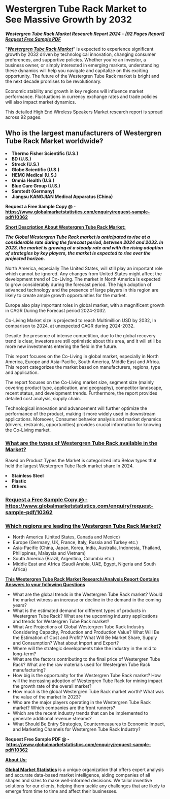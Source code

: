 <h1>Westergren Tube Rack Market to See Massive Growth by 2032</h1><p><em><strong>Westergren Tube Rack Market Research Report 2024</strong></em>&nbsp;-&nbsp;<em><strong>[92 Pages Report] </strong></em><em><strong><a href="https://www.globalmarketstatistics.com/enquiry/request-sample-pdf/10362">Request Free Sample PDF</a></strong></em></p><p>"<a style="font-style: italic; font-weight: bold;" href="https://www.globalmarketstatistics.com/market-reports/westergren-tube-rack-market-10362">Westergren Tube Rack Market</a>" is expected to experience significant growth by 2032 driven by technological innovation, changing consumer preferences, and supportive policies. Whether you're an investor, a business owner, or simply interested in emerging markets, understanding these dynamics will help you navigate and capitalize on this exciting opportunity. The future of the&nbsp;Westergren Tube Rack market is bright and the next decade promises to be revolutionary.</p><p>Economic stability and growth in key regions will influence market performance. Fluctuations in currency exchange rates and trade policies will also impact market dynamics.</p><p>This detailed&nbsp;High End Wireless Speakers Market research report is spread across 92 pages.</p><h2><strong>Who is the largest manufacturers of Westergren Tube Rack Market worldwide?</strong></h2><p><strong><li>Thermo Fisher Scientific (U.S.)<li>BD (U.S.)<li>Streck (U.S.)<li>Globe Scientific (U.S.)<li>HEMC Medical (U.S.)<li>Omnia Health (U.S.)<li>Blue Care Group (U.S.)<li>Sarstedt (Germany)<li>Jiangsu KANGJIAN Medical Apparatus (China)</strong></p><p><strong>Request a Free Sample Copy @ - <a href="https://www.globalmarketstatistics.com/enquiry/request-sample-pdf/10362">https://www.globalmarketstatistics.com/enquiry/request-sample-pdf/10362</a></strong></p><p><strong><u>Short Description About Westergren Tube Rack Market:</u></strong></p><p><strong><em>The Global Westergren Tube Rack market is anticipated to rise at a considerable rate during the forecast period, between 2024 and 2032. In 2023, the market is growing at a steady rate and with the rising adoption of strategies by key players, the market is expected to rise over the projected horizon.</em></strong></p><p>North America, especially The United States, will still play an important role which cannot be ignored. Any changes from United States might affect the development trend of Co-Living. The market in North America is expected to grow considerably during the forecast period. The high adoption of advanced technology and the presence of large players in this region are likely to create ample growth opportunities for the market.</p><p>Europe also play important roles in global market, with a magnificent growth in CAGR During the Forecast period 2024-2032.</p><p>Co-Living Market size is projected to reach Multimillion USD by 2032, In comparison to 2024, at unexpected CAGR during 2024-2032.</p><p>Despite the presence of intense competition, due to the global recovery trend is clear, investors are still optimistic about this area, and it will still be more new investments entering the field in the future.</p><p>This report focuses on the Co-Living in global market, especially in North America, Europe and Asia-Pacific, South America, Middle East and Africa. This report categorizes the market based on manufacturers, regions, type and application.</p><p>The report focuses on the Co-Living market size, segment size (mainly covering product type, application, and geography), competitor landscape, recent status, and development trends. Furthermore, the report provides detailed cost analysis, supply chain.</p><p>Technological innovation and advancement will further optimize the performance of the product, making it more widely used in downstream applications. Moreover, Consumer behavior analysis and market dynamics (drivers, restraints, opportunities) provides crucial information for knowing the Co-Living market.</p><h3 class="rank-math-question "><span style="text-decoration: underline;">What are the types of Westergren Tube Rack available in the Market?</span></h3><p>Based on Product Types the Market is categorized into Below types that held the largest Westergren Tube Rack market share In 2024.</p><p><strong><li>Stainless Steel<li>Plastic<li>Others</strong></p><h3 class="rank-math-question "><span style="text-decoration: underline;">Request a Free Sample Copy @ - <a href="https://www.globalmarketstatistics.com/enquiry/request-sample-pdf/10362">https://www.globalmarketstatistics.com/enquiry/request-sample-pdf/10362</a></span></h3><h3 class="rank-math-question "><span style="text-decoration: underline;">Which regions are leading the Westergren Tube Rack Market?</span></h3><ul><li>North America (United States, Canada and Mexico)</li><li>Europe (Germany, UK, France, Italy, Russia and Turkey etc.)</li><li>Asia-Pacific (China, Japan, Korea, India, Australia, Indonesia, Thailand, Philippines, Malaysia and Vietnam)</li><li>South America (Brazil, Argentina, Columbia etc.)</li><li>Middle East and Africa (Saudi Arabia, UAE, Egypt, Nigeria and South Africa)</li></ul><p><strong><u>This Westergren Tube Rack Market Research/Analysis Report Contains Answers to your following Questions</u></strong></p><ul><li>What are the global trends in the Westergren Tube Rack market? Would the market witness an increase or decline in the demand in the coming years?</li><li>What is the estimated demand for different types of products in Westergren Tube Rack? What are the upcoming industry applications and trends for Westergren Tube Rack market?</li><li>What Are Projections of Global Westergren Tube Rack Industry Considering Capacity, Production and Production Value? What Will Be the Estimation of Cost and Profit? What Will Be Market Share, Supply and Consumption? What about Import and Export?</li><li>Where will the strategic developments take the industry in the mid to long-term?</li><li>What are the factors contributing to the final price of Westergren Tube Rack? What are the raw materials used for Westergren Tube Rack manufacturing?</li><li>How big is the opportunity for the Westergren Tube Rack market? How will the increasing adoption of Westergren Tube Rack for mining impact the growth rate of the overall market?</li><li>How much is the global Westergren Tube Rack market worth? What was the value of the market In 2023?</li><li>Who are the major players operating in the Westergren Tube Rack market? Which companies are the front runners?</li><li>Which are the recent industry trends that can be implemented to generate additional revenue streams?</li><li>What Should Be Entry Strategies, Countermeasures to Economic Impact, and Marketing Channels for Westergren Tube Rack Industry?</li></ul><p><strong>Request Free Sample PDF @ -&nbsp;<a href="https://www.globalmarketstatistics.com/enquiry/request-sample-pdf/10362">https://www.globalmarketstatistics.com/enquiry/request-sample-pdf/10362</a></strong></p><p><strong><u>About Us:</u></strong></p><p><strong><a href="https://www.globalmarketstatistics.com/">Global Market Statistics</a></strong> is a unique organization that offers expert analysis and accurate data-based market intelligence, aiding companies of all shapes and sizes to make well-informed decisions. We tailor inventive solutions for our clients, helping them tackle any challenges that are likely to emerge from time to time and affect their businesses.</p>
